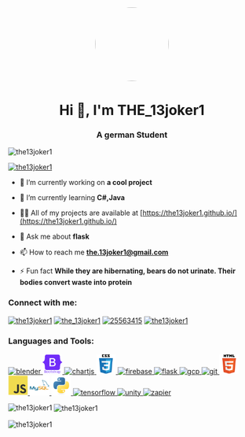 <div align="center">
  <img src="https://i.ibb.co/nkcQkZk/IMG-4830.png" style="border-radius: 50%; height: 150px; width: 150px;" />
</div>

<h1 align="center">Hi 👋, I'm THE_13joker1</h1>
<h3 align="center">A german Student</h3>

<p align="left"> <img src="https://komarev.com/ghpvc/?username=the13joker1&label=Profile%20views&color=0e75b6&style=flat" alt="the13joker1" /> </p>

<p align="left"> <a href="https://github.com/ryo-ma/github-profile-trophy"><img src="https://github-profile-trophy.vercel.app/?username=the13joker1" alt="the13joker1" /></a> </p>

- 🔭 I’m currently working on **a cool project**

- 🌱 I’m currently learning **C#,Java**

- 👨‍💻 All of my projects are available at [https://the13joker1.github.io/](https://the13joker1.github.io/)

- 💬 Ask me about **flask**

- 📫 How to reach me **the.13joker1@gmail.com**

- ⚡ Fun fact **While they are hibernating, bears do not urinate. Their bodies convert waste into protein**

<h3 align="left">Connect with me:</h3>
<p align="left">
<a href="https://codepen.io/the13joker1" target="blank"><img align="center" src="https://raw.githubusercontent.com/rahuldkjain/github-profile-readme-generator/master/src/images/icons/Social/codepen.svg" alt="the13joker1" height="30" width="40" /></a>
<a href="https://dev.to/the_13joker1" target="blank"><img align="center" src="https://raw.githubusercontent.com/rahuldkjain/github-profile-readme-generator/master/src/images/icons/Social/devto.svg" alt="the_13joker1" height="30" width="40" /></a>
<a href="https://stackoverflow.com/users/25563415" target="blank"><img align="center" src="https://raw.githubusercontent.com/rahuldkjain/github-profile-readme-generator/master/src/images/icons/Social/stack-overflow.svg" alt="25563415" height="30" width="40" /></a>
<a href="https://codesandbox.com/the13joker1" target="blank"><img align="center" src="https://raw.githubusercontent.com/rahuldkjain/github-profile-readme-generator/master/src/images/icons/Social/codesandbox.svg" alt="the13joker1" height="30" width="40" /></a>
</p>

<h3 align="left">Languages and Tools:</h3>
<p align="left"> <a href="https://www.blender.org/" target="_blank" rel="noreferrer"> <img src="https://download.blender.org/branding/community/blender_community_badge_white.svg" alt="blender" width="40" height="40"/> </a> <a href="https://getbootstrap.com" target="_blank" rel="noreferrer"> <img src="https://raw.githubusercontent.com/devicons/devicon/master/icons/bootstrap/bootstrap-plain-wordmark.svg" alt="bootstrap" width="40" height="40"/> </a> <a href="https://www.chartjs.org" target="_blank" rel="noreferrer"> <img src="https://www.chartjs.org/media/logo-title.svg" alt="chartjs" width="40" height="40"/> </a> <a href="https://www.w3schools.com/css/" target="_blank" rel="noreferrer"> <img src="https://raw.githubusercontent.com/devicons/devicon/master/icons/css3/css3-original-wordmark.svg" alt="css3" width="40" height="40"/> </a> <a href="https://firebase.google.com/" target="_blank" rel="noreferrer"> <img src="https://www.vectorlogo.zone/logos/firebase/firebase-icon.svg" alt="firebase" width="40" height="40"/> </a> <a href="https://flask.palletsprojects.com/" target="_blank" rel="noreferrer"> <img src="https://www.vectorlogo.zone/logos/pocoo_flask/pocoo_flask-icon.svg" alt="flask" width="40" height="40"/> </a> <a href="https://cloud.google.com" target="_blank" rel="noreferrer"> <img src="https://www.vectorlogo.zone/logos/google_cloud/google_cloud-icon.svg" alt="gcp" width="40" height="40"/> </a> <a href="https://git-scm.com/" target="_blank" rel="noreferrer"> <img src="https://www.vectorlogo.zone/logos/git-scm/git-scm-icon.svg" alt="git" width="40" height="40"/> </a> <a href="https://www.w3.org/html/" target="_blank" rel="noreferrer"> <img src="https://raw.githubusercontent.com/devicons/devicon/master/icons/html5/html5-original-wordmark.svg" alt="html5" width="40" height="40"/> </a> <a href="https://developer.mozilla.org/en-US/docs/Web/JavaScript" target="_blank" rel="noreferrer"> <img src="https://raw.githubusercontent.com/devicons/devicon/master/icons/javascript/javascript-original.svg" alt="javascript" width="40" height="40"/> </a> <a href="https://www.mysql.com/" target="_blank" rel="noreferrer"> <img src="https://raw.githubusercontent.com/devicons/devicon/master/icons/mysql/mysql-original-wordmark.svg" alt="mysql" width="40" height="40"/> </a> <a href="https://www.python.org" target="_blank" rel="noreferrer"> <img src="https://raw.githubusercontent.com/devicons/devicon/master/icons/python/python-original.svg" alt="python" width="40" height="40"/> </a> <a href="https://www.tensorflow.org" target="_blank" rel="noreferrer"> <img src="https://www.vectorlogo.zone/logos/tensorflow/tensorflow-icon.svg" alt="tensorflow" width="40" height="40"/> </a> <a href="https://unity.com/" target="_blank" rel="noreferrer"> <img src="https://www.vectorlogo.zone/logos/unity3d/unity3d-icon.svg" alt="unity" width="40" height="40"/> </a> <a href="https://zapier.com" target="_blank" rel="noreferrer"> <img src="https://www.vectorlogo.zone/logos/zapier/zapier-icon.svg" alt="zapier" width="40" height="40"/> </a> </p>

<p><img align="left" src="https://github-readme-stats.vercel.app/api/top-langs?username=the13joker1&show_icons=true&locale=en&layout=compact" alt="the13joker1" /></p>

<p>&nbsp;<img align="center" src="https://github-readme-stats.vercel.app/api?username=the13joker1&show_icons=true&locale=en" alt="the13joker1" /></p>

<p><img align="center" src="https://github-readme-streak-stats.herokuapp.com/?user=the13joker1&" alt="the13joker1" /></p>

